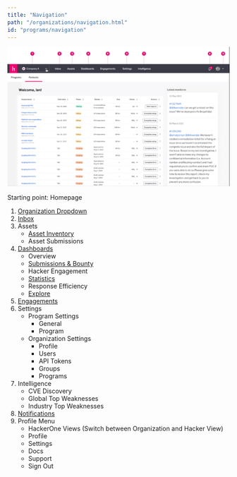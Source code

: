 ```yaml
---
title: "Navigation"
path: "/organizations/navigation.html"
id: "programs/navigation"
---
```

![navigation overview for organizations](./images/navigation-overview-organization.png)

Starting point: Homepage

1. [Organization Dropdown](organization-dropdown.html)
2. [Inbox](inbox.html)
3. Assets
    * [Asset Inventory](assets-inventory.html)
    * Asset Submissions
4. [Dashboards](dashboards.html)
    * Overview
    * [Submissions & Bounty](submissions-bounty-dashboard.html)
    * Hacker Engagement
    * [Statistics](statistics-dashboard.html)
    * Response Efficiency
    * [Explore](explore.html)
5. [Engagements](engagements.html)
6. Settings
    * Program Settings
        * General
        * Program
    * Organization Settings
        * Profile
        * Users
        * API Tokens
        * Groups
        * Programs
7. Intelligence
    * CVE Discovery
    * Global Top Weaknesses
    * Industry Top Weaknesses
8. [Notifications](notifications.html)
9. Profile Menu
    * HackerOne Views (Switch between Organization and Hacker View)
    * Profile
    * Settings
    * Docs
    * Support
    * Sign Out

